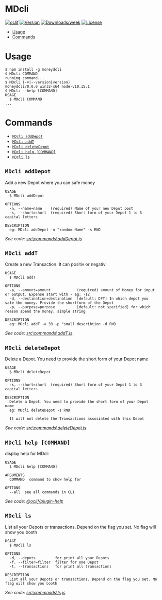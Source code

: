 MDcli
=====



[![oclif](https://img.shields.io/badge/cli-oclif-brightgreen.svg)](https://oclif.io)
[![Version](https://img.shields.io/npm/v/MDcli.svg)](https://npmjs.org/package/MDcli)
[![Downloads/week](https://img.shields.io/npm/dw/MDcli.svg)](https://npmjs.org/package/MDcli)
[![License](https://img.shields.io/npm/l/MDcli.svg)](https://github.com/AdrianBusse/MDcli/blob/master/package.json)

<!-- toc -->
* [Usage](#usage)
* [Commands](#commands)
<!-- tocstop -->
# Usage
<!-- usage -->
```sh-session
$ npm install -g moneydcli
$ MDcli COMMAND
running command...
$ MDcli (-v|--version|version)
moneydcli/0.0.0 win32-x64 node-v10.15.1
$ MDcli --help [COMMAND]
USAGE
  $ MDcli COMMAND
...
```
<!-- usagestop -->
# Commands
<!-- commands -->
* [`MDcli addDepot`](#mdcli-adddepot)
* [`MDcli addT`](#mdcli-addt)
* [`MDcli deleteDepot`](#mdcli-deletedepot)
* [`MDcli help [COMMAND]`](#mdcli-help-command)
* [`MDcli ls`](#mdcli-ls)

## `MDcli addDepot`

Add a new Depot where you can safe money

```
USAGE
  $ MDcli addDepot

OPTIONS
  -n, --name=name    (required) Name of your new Depot post
  -s, --short=short  (required) Short form of your Depot 1 to 3 capital letters

DESCRIPTION
  eg: MDcli addDepot -n "random Name" -s RND
```

_See code: [src\commands\addDepot.js](https://github.com/AdrianBusse/MDcli/blob/v0.0.0/src\commands\addDepot.js)_

## `MDcli addT`

Create a new Transaction. It can positiv or negativ.

```
USAGE
  $ MDcli addT

OPTIONS
  -a, --amount=amount            (required) amount of Money for input or output. Expense start with - eg: -12
  -d, --destination=destination  [default: DFT] In which depot you safe the money. Provide the shortform of the Depot
  -p, --purpose=purpose          [default: not specified] for which reason spend the money. simple string

DESCRIPTION
  eg: MDcli addT -a 30 -p "small describtion -d RND
```

_See code: [src\commands\addT.js](https://github.com/AdrianBusse/MDcli/blob/v0.0.0/src\commands\addT.js)_

## `MDcli deleteDepot`

Delete a Depot. You need to provide the short form of your Depot name

```
USAGE
  $ MDcli deleteDepot

OPTIONS
  -s, --short=short  (required) Short form of your Depot 1 to 3 capital letters

DESCRIPTION
  Delete a Depot. You need to provide the short form of your Depot name
  eg: MDcli deleteDepot -s RND

  It will not delete the Transactions assosiated with this Depot
```

_See code: [src\commands\deleteDepot.js](https://github.com/AdrianBusse/MDcli/blob/v0.0.0/src\commands\deleteDepot.js)_

## `MDcli help [COMMAND]`

display help for MDcli

```
USAGE
  $ MDcli help [COMMAND]

ARGUMENTS
  COMMAND  command to show help for

OPTIONS
  --all  see all commands in CLI
```

_See code: [@oclif/plugin-help](https://github.com/oclif/plugin-help/blob/v3.0.1/src\commands\help.ts)_

## `MDcli ls`

List all your Depots or transactions. Depend on the flag you set. No flag will show you booth

```
USAGE
  $ MDcli ls

OPTIONS
  -d, --depots         for print all your Depots
  -f, --filter=filter  filter for one Depot
  -t, --transactions   for print all transactions

DESCRIPTION
  List all your Depots or transactions. Depend on the flag you set. No flag will show you booth
```

_See code: [src\commands\ls.js](https://github.com/AdrianBusse/MDcli/blob/v0.0.0/src\commands\ls.js)_
<!-- commandsstop -->
